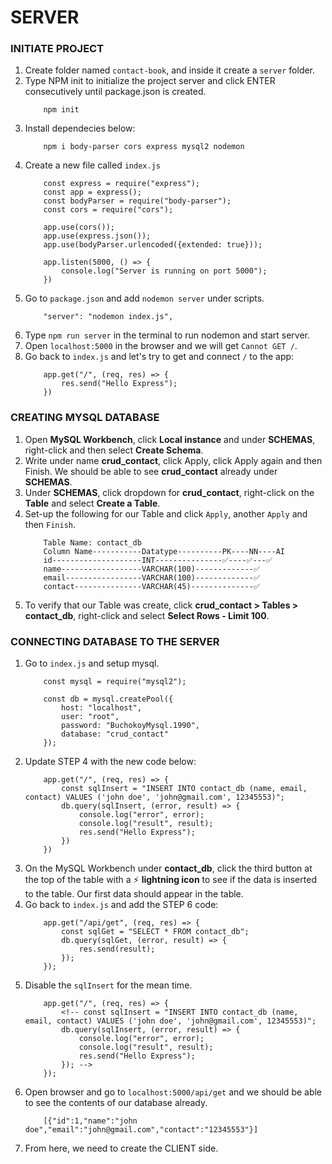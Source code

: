 # SERVER

### INITIATE PROJECT
1. Create folder named `contact-book`, and inside it create a `server` folder. 
1. Type NPM init to initialize the project server and click ENTER consecutively until package.json is created.
    ```shell
        npm init
    ```
1. Install dependecies below:
    ```shell
        npm i body-parser cors express mysql2 nodemon
    ```
1. Create a new file called `index.js`
    ```shell
        const express = require("express");
        const app = express();
        const bodyParser = require("body-parser");
        const cors = require("cors");

        app.use(cors());
        app.use(express.json());
        app.use(bodyParser.urlencoded({extended: true}));

        app.listen(5000, () => {
            console.log("Server is running on port 5000");
        })
    ```
1. Go to `package.json` and add `nodemon server` under scripts.
    ```shell
        "server": "nodemon index.js",
    ```
1. Type `npm run server` in the terminal to run nodemon and start server.
1. Open `localhost:5000` in the browser and we will get `Cannot GET /`. 
1. Go back to `index.js` and let's try to get and connect `/` to the app:
    ```shell
        app.get("/", (req, res) => {
            res.send("Hello Express");
        })
    ```

### CREATING MYSQL DATABASE
1. Open **MySQL Workbench**, click **Local instance** and under **SCHEMAS**, right-click and then select **Create Schema**.
1. Write under name **crud_contact**, click Apply, click Apply again and then Finish. We should be able to see **crud_contact** already under **SCHEMAS**.
1. Under **SCHEMAS**, click dropdown for **crud_contact**, right-click on the **Table** and select **Create a Table**.
1. Set-up the following for our Table and click `Apply`, another `Apply` and then `Finish`.
    ```shell
        Table Name: contact_db
        Column Name-----------Datatype----------PK----NN----AI
        id--------------------INT---------------✅----✅---✅
        name------------------VARCHAR(100)-------------✅
        email-----------------VARCHAR(100)-------------✅
        contact---------------VARCHAR(45)--------------✅
    ```
1. To verify that our Table was create, click **crud_contact > Tables > contact_db**, right-click and select **Select Rows - Limit 100**.

### CONNECTING DATABASE TO THE SERVER
1. Go to `index.js` and setup mysql.
    ```shell
        const mysql = require("mysql2");

        const db = mysql.createPool({
            host: "localhost",
            user: "root",
            password: "BuchokoyMysql.1990",
            database: "crud_contact"
        });
    ```
1. Update STEP 4 with the new code below:
    ```shell
        app.get("/", (req, res) => {
            const sqlInsert = "INSERT INTO contact_db (name, email, contact) VALUES ('john doe', 'john@gmail.com', 12345553)";
            db.query(sqlInsert, (error, result) => {
                console.log("error", error);
                console.log("result", result);
                res.send("Hello Express");
            })
        })
    ```
1. On the MySQL Workbench under **contact_db**, click the third button at the top of the table with a ⚡ **lightning icon** to see if the data is inserted to the table. Our first data should appear in the table.
1. Go back to `index.js` and add the STEP 6 code:
    ```shell
        app.get("/api/get", (req, res) => {
            const sqlGet = "SELECT * FROM contact_db";
            db.query(sqlGet, (error, result) => {
                res.send(result);
            });
        });
    ```
1. Disable the `sqlInsert` for the mean time.
    ```shell
        app.get("/", (req, res) => {
            <!-- const sqlInsert = "INSERT INTO contact_db (name, email, contact) VALUES ('john doe', 'john@gmail.com', 12345553)";
            db.query(sqlInsert, (error, result) => {
                console.log("error", error);
                console.log("result", result);
                res.send("Hello Express");
            }); -->
        });
    ```
1. Open browser and go to `localhost:5000/api/get` and we should be able to see the contents of our database already.
    ```shell
        [{"id":1,"name":"john doe","email":"john@gmail.com","contact":"12345553"}]
    ```
1. From here, we need to create the CLIENT side.